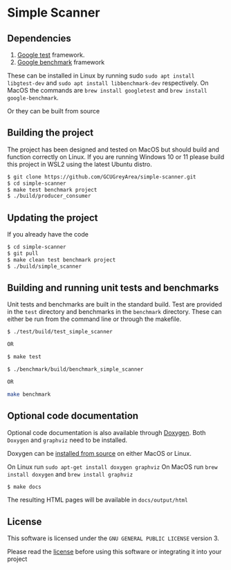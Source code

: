 # Simple Scanner

## Dependencies

1. [Google test](https://github.com/google/googletest) framework.
2. [Google benchmark](https://github.com/google/benchmark) framework

These can be installed in Linux by running sudo `sudo apt install libgtest-dev`
and `sudo apt install libbenchmark-dev` respectively. On MacOS the commands are
`brew install googletest` and `brew install google-benchmark`.

Or they can be built from source

## Building the project

The project has been designed and tested on MacOS but should build and function
correctly on Linux. If you are running Windows 10 or 11 please build this
project in WSL2 using the latest Ubuntu distro.

```bash
$ git clone https://github.com/GCUGreyArea/simple-scanner.git
$ cd simple-scanner
$ make test benchmark project
$ ./build/producer_consumer
```

## Updating the project

If you already have the code

```bash
$ cd simple-scanner
$ git pull
$ make clean test benchmark project
$ ./build/simple_scanner
```

## Building and running unit tests and benchmarks

Unit tests and benchmarks are built in the standard build. Test are provided in
the `test` directory and benchmarks in the `benchmark` directory. These can
either be run from the command line or through the makefile.

```bash
$ ./test/build/test_simple_scanner

OR

$ make test
```

```bash
$ ./benchmark/build/benchmark_simple_scanner

OR

make benchmark
```

## Optional code documentation

Optional code documentation is also available through
[Doxygen](https://doxygen.nl/manual/starting.html). Both `Doxygen` and
`graphviz` need to be installed.

Doxygen can be [installed from source](https://doxygen.nl/manual/install.html)
on either MacOS or Linux.

On Linux run `sudo apt-get install doxygen graphviz` On MacOS run `brew install
doxygen` and `brew install graphviz`


```bash
$ make docs
```

The resulting HTML pages will be available in `docs/output/html`

## License 

This software is licensed under the `GNU GENERAL PUBLIC LICENSE` version 3.

Please read the [license](LICENSE.TXT) before using this software or integrating
it into your project
